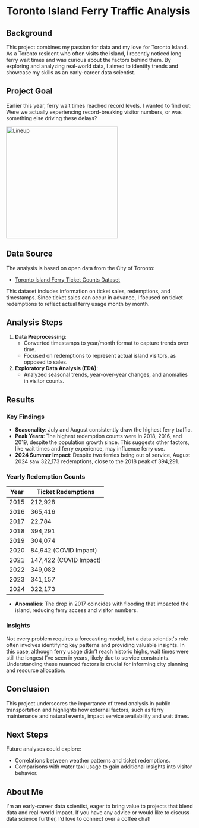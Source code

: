 # Toronto Island Ferry Traffic Analysis

## Background
This project combines my passion for data and my love for Toronto Island. As a Toronto resident who often visits the island, I recently noticed long ferry wait times and was curious about the factors behind them. By exploring and analyzing real-world data, I aimed to identify trends and showcase my skills as an early-career data scientist.

## Project Goal
Earlier this year, ferry wait times reached record levels. I wanted to find out: Were we actually experiencing record-breaking visitor numbers, or was something else driving these delays?

<img src="images/lineup.jpeg" alt="Lineup" width="300"/>

## Data Source
The analysis is based on open data from the City of Toronto:
- [Toronto Island Ferry Ticket Counts Dataset](https://open.toronto.ca/dataset/toronto-island-ferry-ticket-counts/)

This dataset includes information on ticket sales, redemptions, and timestamps. Since ticket sales can occur in advance, I focused on ticket redemptions to reflect actual ferry usage month by month.

## Analysis Steps
1. **Data Preprocessing**:
   - Converted timestamps to year/month format to capture trends over time.
   - Focused on redemptions to represent actual island visitors, as opposed to sales.
2. **Exploratory Data Analysis (EDA)**:
   - Analyzed seasonal trends, year-over-year changes, and anomalies in visitor counts.

## Results
### Key Findings
- **Seasonality**: July and August consistently draw the highest ferry traffic.
- **Peak Years**: The highest redemption counts were in 2018, 2016, and 2019, despite the population growth since. This suggests other factors, like wait times and ferry experience, may influence ferry use.
- **2024 Summer Impact**: Despite two ferries being out of service, August 2024 saw 322,173 redemptions, close to the 2018 peak of 394,291.

### Yearly Redemption Counts
| Year | Ticket Redemptions |
|------|---------------------|
| 2015 | 212,928            |
| 2016 | 365,416            |
| 2017 | 22,784             |
| 2018 | 394,291            |
| 2019 | 304,074            |
| 2020 | 84,942 (COVID Impact)|
| 2021 | 147,422 (COVID Impact)|
| 2022 | 349,082            |
| 2023 | 341,157            |
| 2024 | 322,173            |

- **Anomalies**: The drop in 2017 coincides with flooding that impacted the island, reducing ferry access and visitor numbers.
  
### Insights
Not every problem requires a forecasting model, but a data scientist's role often involves identifying key patterns and providing valuable insights. In this case, although ferry usage didn’t reach historic highs, wait times were still the longest I’ve seen in years, likely due to service constraints. Understanding these nuanced factors is crucial for informing city planning and resource allocation.

## Conclusion
This project underscores the importance of trend analysis in public transportation and highlights how external factors, such as ferry maintenance and natural events, impact service availability and wait times.

## Next Steps
Future analyses could explore:
- Correlations between weather patterns and ticket redemptions.
- Comparisons with water taxi usage to gain additional insights into visitor behavior.

## About Me
I'm an early-career data scientist, eager to bring value to projects that blend data and real-world impact. If you have any advice or would like to discuss data science further, I’d love to connect over a coffee chat!
